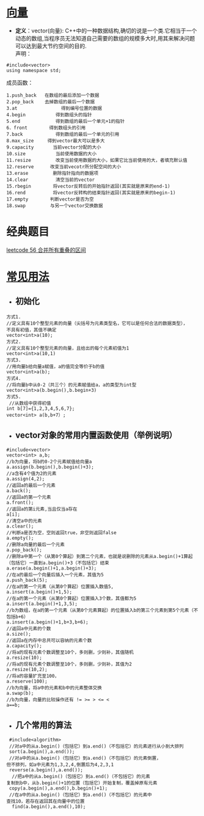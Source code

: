 # [向量](https://blog.csdn.net/hancunai0017/article/details/7032383)
- **定义**：vector(向量): C++中的一种数据结构,确切的说是一个类.它相当于一个动态的数组,当程序员无法知道自己需要的数组的规模多大时,用其来解决问题可以达到最大节约空间的目的.  
声明：  
```
#include<vector>
using namespace std;
```
成员函数：
```
1.push_back   在数组的最后添加一个数据
2.pop_back    去掉数组的最后一个数据 
3.at                得到编号位置的数据
4.begin           得到数组头的指针
5.end             得到数组的最后一个单元+1的指针
6．front        得到数组头的引用
7.back            得到数组的最后一个单元的引用
8.max_size     得到vector最大可以是多大
9.capacity       当前vector分配的大小
10.size           当前使用数据的大小
11.resize         改变当前使用数据的大小，如果它比当前使用的大，者填充默认值
12.reserve      改变当前vecotr所分配空间的大小
13.erase         删除指针指向的数据项
14.clear          清空当前的vector
15.rbegin        将vector反转后的开始指针返回(其实就是原来的end-1)
16.rend          将vector反转构的结束指针返回(其实就是原来的begin-1)
17.empty        判断vector是否为空
18.swap         与另一个vector交换数据
```

# 经典题目
[leetcode 56 合并所有重叠的区间](E:/English/GitHub_test/wal_destiny/leetcode/56-merge-intervals.md)  


# [常见用法](https://blog.csdn.net/weixin_41743247/article/details/90635931)
- ## 初始化
```
方式1.
//定义具有10个整型元素的向量（尖括号为元素类型名，它可以是任何合法的数据类型），
不具有初值，其值不确定
vector<int>a(10);  
方式2.
//定义具有10个整型元素的向量，且给出的每个元素初值为1
vector<int>a(10,1)
方式3.
//用向量b给向量a赋值，a的值完全等价于b的值
vector<int>a(b);
方式4.
//将向量b中从0-2（共三个）的元素赋值给a，a的类型为int型
vector<int>a(b.begin(),b.begin+3)
方式5.
 //从数组中获得初值
int b[7]={1,2,3,4,5,6,7};
vector<int> a(b,b+7）;
```

- ## vector对象的常用内置函数使用（举例说明）
```
#include<vector>
vector<int> a,b;
//b为向量，将b的0-2个元素赋值给向量a
a.assign(b.begin(),b.begin()+3);
//a含有4个值为2的元素
a.assign(4,2);
//返回a的最后一个元素
a.back();
//返回a的第一个元素
a.front();
//返回a的第i元素,当且仅当a存在
a[i];
//清空a中的元素
a.clear();
//判断a是否为空，空则返回true，非空则返回false
a.empty();
//删除a向量的最后一个元素
a.pop_back();
//删除a中第一个（从第0个算起）到第二个元素，也就是说删除的元素从a.begin()+1算起  
（包括它）一直到a.begin()+3（不包括它）结束
a.erase(a.begin()+1,a.begin()+3);
//在a的最后一个向量后插入一个元素，其值为5
a.push_back(5);
//在a的第一个元素（从第0个算起）位置插入数值5,
a.insert(a.begin()+1,5);
//在a的第一个元素（从第0个算起）位置插入3个数，其值都为5
a.insert(a.begin()+1,3,5);
//b为数组，在a的第一个元素（从第0个元素算起）的位置插入b的第三个元素到第5个元素（不包括b+6）
a.insert(a.begin()+1,b+3,b+6);
//返回a中元素的个数
a.size();
//返回a在内存中总共可以容纳的元素个数
a.capacity();
//将a的现有元素个数调整至10个，多则删，少则补，其值随机
a.resize(10);
//将a的现有元素个数调整至10个，多则删，少则补，其值为2
a.resize(10,2);
//将a的容量扩充至100，
a.reserve(100);
//b为向量，将a中的元素和b中的元素整体交换
a.swap(b);
//b为向量，向量的比较操作还有 != >= > <= <
a==b;
```
- ## 几个常用的算法
```
 #include<algorithm>
 //对a中的从a.begin()（包括它）到a.end()（不包括它）的元素进行从小到大排列
 sort(a.begin(),a.end());
 //对a中的从a.begin()（包括它）到a.end()（不包括它）的元素倒置，  
但不排列，如a中元素为1,3,2,4,倒置后为4,2,3,1
 reverse(a.begin(),a.end());
  //把a中的从a.begin()（包括它）到a.end()（不包括它）的元素  
复制到b中，从b.begin()+1的位置（包括它）开始复制，覆盖掉原有元素
 copy(a.begin(),a.end(),b.begin()+1);
 //在a中的从a.begin()（包括它）到a.end()（不包括它）的元素中  
查找10，若存在返回其在向量中的位置
  find(a.begin(),a.end(),10);
```